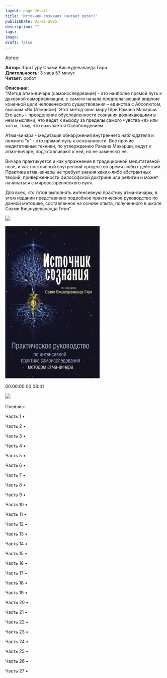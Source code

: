 ```yaml
---
layout: page-detail
title: "Источник сознания (читает робот)"
publishDate: 01-01-2025
description: ""
tags:
image:
draft: false
---
```


Автор: 

**Автор:** Шри Гуру Свами Вишнудевананда Гири  
**Длительность:** 3 часа 57 минут  
**Читает:** робот

**Описание:**  
 "Метод атма-вичара (самоисследование) - это наиболее прямой путь к духовной самореализации, с самого начала предполагающий видение конечной цели человеческого существования – единства с Абсолютом, высшим «Я» (Атманом). Этот метод явил миру Шри Рамана Махарши. Его цель – преодоление обусловленности сознания возникающими в нем мыслями, что ведет к выходу за пределы самого чувства «я» или «эго», тому, что называется Освобождением.

 Атма-вичара - медитация обнаружения внутреннего наблюдателя и ложного "я" - это прямой путь к осознанности. Все прочие медитативные техники, по утверждению Рамана Махарши, ведут к атма-вичаре, подготавливают к ней, но не заменяют ее.

 Вичара практикуется и как упражнение в традиционной медитативной позе, и как постоянный внутренний процесс во время любых действий. Практика атма-вичары не требует знания каких-либо абстрактных теорий, приверженности философской доктрине или религии и может начинаться с мировоззренческого нуля.

 Для всех, кто готов выполнять интенсивную практику атма-вичары, в этом издании представлено подробное практическое руководство по данной методике, составленное на основе опыта, полученного в школе Свами Вишнудевананда Гири".

  
![](/knigi/kodex/img/show-playlist.svg) 

![](/upload/iblock/96b/96b2e687ecefe68cef73c9b2b2359e84.jpg) 

00:00:00 00:08:41 

![](/knigi/kodex/img/close.svg) 

 Плейлист

Часть 1  • 

Часть 2  • 

Часть 3  • 

Часть 4  • 

Часть 5  • 

Часть 6  • 

Часть 7  • 

Часть 8  • 

Часть 9  • 

Часть 10  • 

Часть 11  • 

Часть 12  • 

Часть 13  • 

Часть 14  • 

Часть 15  • 

Часть 16  • 

Часть 17  • 

Часть 18  • 

Часть 19  • 

Часть 20  • 

Часть 21  • 

Часть 22  • 

Часть 23  • 

Часть 24  • 

Часть 25  • 

Часть 26  • 

Часть 27  • 

  
